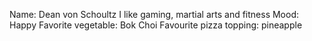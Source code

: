 Name: Dean von Schoultz
I like gaming, martial arts and fitness
Mood: Happy
Favorite vegetable: Bok Choi 
Favourite pizza topping: pineapple